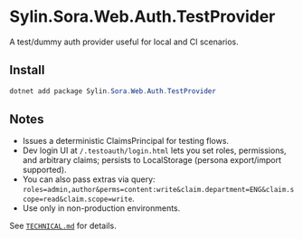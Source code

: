﻿# Sylin.Sora.Web.Auth.TestProvider

A test/dummy auth provider useful for local and CI scenarios.

## Install

```powershell
dotnet add package Sylin.Sora.Web.Auth.TestProvider
```

## Notes
- Issues a deterministic ClaimsPrincipal for testing flows.
- Dev login UI at `/.testoauth/login.html` lets you set roles, permissions, and arbitrary claims; persists to LocalStorage (persona export/import supported).
- You can also pass extras via query: `roles=admin,author&perms=content:write&claim.department=ENG&claim.scope=read&claim.scope=write`.
- Use only in non-production environments.

See [`TECHNICAL.md`](TECHNICAL.md) for details.